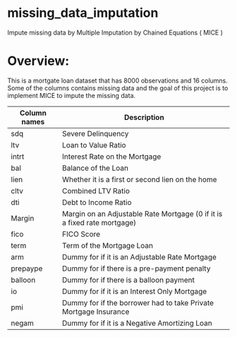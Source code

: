 # missing_data_imputation
Impute missing data by Multiple Imputation by Chained Equations ( MICE )

# Overview:

This is a mortgate loan dataset that has 8000 observations and 16 columns. 
Some of the columns contains missing data and the goal of this project is to implement MICE to impute the missing data. 

| Column names | Description | 
| ------------ | ----------- |
sdq| Severe Delinquency
ltv| Loan to Value Ratio
intrt| Interest Rate on the Mortgage
bal| Balance of the Loan
lien| Whether it is a first or second lien on the home
cltv| Combined LTV Ratio
dti| Debt to Income Ratio
Margin| Margin on an Adjustable Rate Mortgage (0 if it is a fixed rate mortgage)
fico| FICO Score
term| Term of the Mortgage Loan
arm| Dummy for if it is an Adjustable Rate Mortgage
prepaype| Dummy for if there is a pre-payment penalty
balloon| Dummy for if there is a balloon payment
io| Dummy for if it is an Interest Only Mortgage
pmi| Dummy for if the borrower had to take Private Mortgage Insurance
negam| Dummy for if it is a Negative Amortizing Loan
